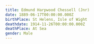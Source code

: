 ```yaml
---
title: Edmund Harpwood Chessell (Jnr)
date: 1889-06-17T00:00:00.000Z
birthPlace: St Helens, Isle of Wight
deathdate: 1914-11-26T00:00:00.000Z
deathPlace: At Sea
gender: Male
---
```

